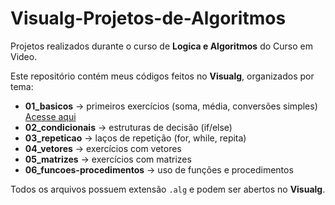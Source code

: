# Visualg-Projetos-de-Algoritmos
Projetos realizados durante o curso de **Logica e Algoritmos** do Curso em Video.

Este repositório contém meus códigos feitos no **Visualg**, organizados por tema:

- **01_basicos** → primeiros exercícios (soma, média, conversões simples) [Acesse aqui](https://github.com/dKlein22/Visualg-Projetos-de-Algoritmos/tree/main/01-Básicos)
- **02_condicionais** → estruturas de decisão (if/else)
- **03_repeticao** → laços de repetição (for, while, repita)
- **04_vetores** → exercícios com vetores
- **05_matrizes** → exercícios com matrizes
- **06_funcoes-procedimentos** → uso de funções e procedimentos

Todos os arquivos possuem extensão `.alg` e podem ser abertos no **Visualg**.

